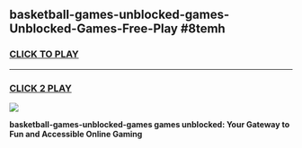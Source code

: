 
## basketball-games-unblocked-games-Unblocked-Games-Free-Play #8temh
<h3>
<a href="https://us.freeplayer.one?title=basketball-games-unblocked-games&ref=9M">CLICK TO PLAY</a></h3>
<hr>

<h3>
<a href="https://us.freeplayer.one?title=basketball-games-unblocked-games&ref=9M">CLICK 2 PLAY</a>
  
</h3>

<a href="https://us.freeplayer.one?title=basketball-games-unblocked-games&ref=9M"><img src="https://clearcache.store/games.png"></a>


**basketball-games-unblocked-games games unblocked: Your Gateway to Fun and Accessible Online Gaming**
